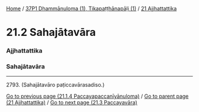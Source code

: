 
[Home](/) / [37P1 Dhammānuloma (1), Tikapaṭṭhānapāḷi (1)](../../37P1.md) / [21 Ajjhattattika](../21.md)

# 21.2 Sahajātavāra

### Ajjhattattika

### Sahajātavāra

---

2793\. (Sahajātavāro paṭiccavārasadiso.)



[Go to previous page (21.1.4 Paccayapaccanīyānuloma)](21.1/21.1.4.md) / [Go to parent page (21 Ajjhattattika)](../21.md) / [Go to next page (21.3 Paccayavāra)](21.3.md)


